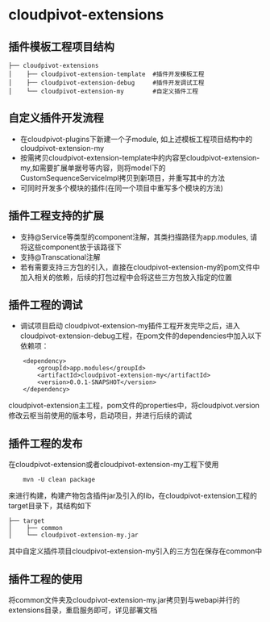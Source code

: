 # cloudpivot-extensions

## 插件模板工程项目结构

```
├── cloudpivot-extensions
│    ├── cloudpivot-extension-template  #插件开发模板工程
│    ├── cloudpivot-extension-debug     #插件开发调试工程
│    └── cloudpivot-extension-my        #自定义插件工程
```

## 自定义插件开发流程
- 在cloudpivot-plugins下新建一个子module, 如上述模板工程项目结构中的cloudpivot-extension-my
- 按需拷贝cloudpivot-extension-template中的内容至cloudpivot-extension-my,如需要扩展单据号等内容，则将model下的CustomSequenceServiceImpl拷贝到新项目，并重写其中的方法
- 可同时开发多个模块的插件(在同一个项目中重写多个模块的方法)

## 插件工程支持的扩展
- 支持@Service等类型的component注解，其类扫描路径为app.modules, 请将这些component放于该路径下
- 支持@Transcational注解
- 若有需要支持三方包的引入，直接在cloudpivot-extension-my的pom文件中加入相关的依赖，后续的打包过程中会将这些三方包放入指定的位置

## 插件工程的调试
- 调试项目启动
cloudpivot-extension-my插件工程开发完毕之后，进入cloudpivot-extension-debug工程，在pom文件的dependencies中加入以下依赖项：
```
    <dependency>
        <groupId>app.modules</groupId>
        <artifactId>cloudpivot-extension-my</artifactId>
        <version>0.0.1-SNAPSHOT</version>
    </dependency>
```
cloudpivot-extension主工程，pom文件的properties中，将cloudpivot.version修改云枢当前使用的版本号，启动项目，并进行后续的调试

## 插件工程的发布
在cloudpivot-extension或者cloudpivot-extension-my工程下使用
```shell
    mvn -U clean package
``` 
来进行构建，构建产物包含插件jar及引入的lib，在cloudpivot-extension工程的target目录下，其结构如下
```
├── target
│    ├── common
│    └── cloudpivot-extension-my.jar
```
其中自定义插件项目cloudpivot-extension-my引入的三方包在保存在common中

## 插件工程的使用
将common文件夹及cloudpivot-extension-my.jar拷贝到与webapi并行的extensions目录，重启服务即可，详见部署文档
